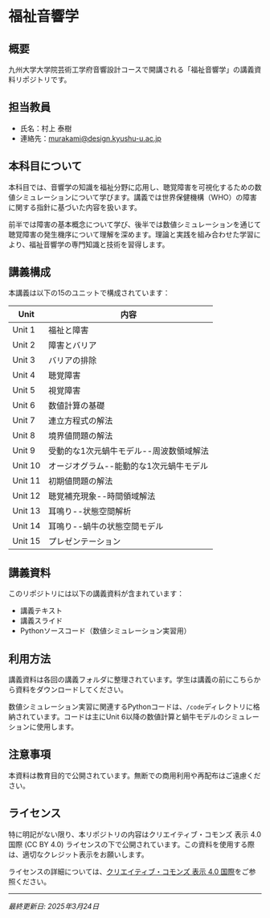 # 福祉音響学

## 概要
九州大学大学院芸術工学府音響設計コースで開講される「福祉音響学」の講義資料リポジトリです。

## 担当教員
- 氏名：村上 泰樹
- 連絡先：murakami@design.kyushu-u.ac.jp

## 本科目について
本科目では、音響学の知識を福祉分野に応用し、聴覚障害を可視化するための数値シミュレーションについて学びます。講義では世界保健機構（WHO）の障害に関する指針に基づいた内容を扱います。

前半では障害の基本概念について学び、後半では数値シミュレーションを通じて聴覚障害の発生機序について理解を深めます。理論と実践を組み合わせた学習により、福祉音響学の専門知識と技術を習得します。

## 講義構成
本講義は以下の15のユニットで構成されています：

| Unit | 内容 |
|------|------|
| Unit 1 | 福祉と障害 |
| Unit 2 | 障害とバリア |
| Unit 3 | バリアの排除 |
| Unit 4 | 聴覚障害 |
| Unit 5 | 視覚障害 |
| Unit 6 | 数値計算の基礎 |
| Unit 7 | 連立方程式の解法 |
| Unit 8 | 境界値問題の解法 |
| Unit 9 | 受動的な1次元蝸牛モデル--周波数領域解法 |
| Unit 10 | オージオグラム--能動的な1次元蝸牛モデル |
| Unit 11 | 初期値問題の解法 |
| Unit 12 | 聴覚補充現象--時間領域解法 |
| Unit 13 | 耳鳴り--状態空間解析 |
| Unit 14 | 耳鳴り--蝸牛の状態空間モデル |
| Unit 15 | プレゼンテーション |

## 講義資料
このリポジトリには以下の講義資料が含まれています：
- 講義テキスト
- 講義スライド
- Pythonソースコード（数値シミュレーション実習用）

## 利用方法
講義資料は各回の講義フォルダに整理されています。学生は講義の前にこちらから資料をダウンロードしてください。

数値シミュレーション実習に関連するPythonコードは、`/code`ディレクトリに格納されています。コードは主にUnit 6以降の数値計算と蝸牛モデルのシミュレーションに使用します。

## 注意事項
本資料は教育目的で公開されています。無断での商用利用や再配布はご遠慮ください。

## ライセンス
特に明記がない限り、本リポジトリの内容はクリエイティブ・コモンズ 表示 4.0 国際 (CC BY 4.0) ライセンスの下で公開されています。この資料を使用する際は、適切なクレジット表示をお願いします。

ライセンスの詳細については、[クリエイティブ・コモンズ 表示 4.0 国際](https://creativecommons.org/licenses/by/4.0/deed.ja)をご参照ください。

---
*最終更新日: 2025年3月24日*
